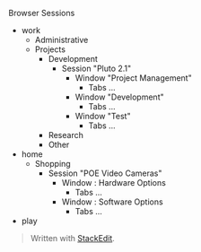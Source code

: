 Browser Sessions

* work
	* Administrative
	* Projects
		* Development
			* Session "Pluto 2.1"
				* Window "Project Management"
					* Tabs ...
				* Window "Development"
					* Tabs ...
				* Window "Test"
					* Tabs ...
		* Research
		* Other
* home
	* Shopping
		* Session "POE Video Cameras"
			* Window : Hardware Options
				* Tabs ...
			* Window : Software Options
				* Tabs ...
* play

> Written with [StackEdit](https://stackedit.io/).
<!--stackedit_data:
eyJoaXN0b3J5IjpbNzU0NTg5ODI5XX0=
-->